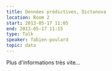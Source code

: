 ```yaml
---
title: Données prédictives, Dictanova
location: Room 2
start: 2013-05-17 11:05
end: 2013-05-17 11:15
type: Talk
speaker: fabien-poulard
topic: data
---
```


Plus d'informations très vite...